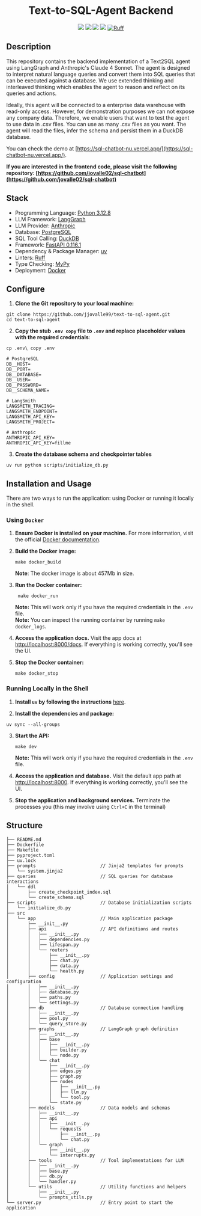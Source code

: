 <h1 align="center">Text-to-SQL-Agent Backend</h1>
<div align="center">
    <a align="center" href="https://www.python.org/downloads/release/python-3128/"><img src="https://img.shields.io/badge/python-3.12.8-red"/></a>
    <a href="https://fastapi.tiangolo.com/"><img src="https://img.shields.io/badge/FastAPI-0.116.1-009688.svg?style=flat&logo=FastAPI&logoColor=white"/></a>
    <a href="https://github.com/astral-sh/uv"><img src="https://img.shields.io/endpoint?url=https://raw.githubusercontent.com/astral-sh/uv/main/assets/badge/v0.json"/></a>
    <a href="http://mypy-lang.org/"><img src="http://www.mypy-lang.org/static/mypy_badge.svg"/></a>
    <a href="https://github.com/astral-sh/ruff"><img src="https://img.shields.io/endpoint?url=https://raw.githubusercontent.com/astral-sh/ruff/main/assets/badge/v2.json" alt="Ruff" style="max-width:100%;"></a>
</div>

## Description
This repository contains the backend implementation of a Text2SQL agent using LangGraph and Anthropic's Claude 4 Sonnet. The agent is designed to interpret natural language queries and convert them into SQL queries that can be executed against a database. We use extended thinking and interleaved thinking which enables the agent to reason and reflect on its queries and actions. 

Ideally, this agent will be connected to a enterprise data warehouse with read-only access. However, for demonstration purposes we can not expose any company data. Therefore, we enable users that want to test the agent to use data in .csv files. You can use as many .csv files as you want. The agent will read the files, infer the schema and persist them in a DuckDB database.

You can check the demo at [https://sql-chatbot-nu.vercel.app/](https://sql-chatbot-nu.vercel.app/).

**If you are interested in the frontend code, please visit the following repository: [https://github.com/jovalle02/sql-chatbot](https://github.com/jovalle02/sql-chatbot)**

## Stack
* Programming Language: [Python 3.12.8](https://www.python.org/)
* LLM Framework: [LangGraph](https://www.langchain.com/langgraph)
* LLM Provider: [Anthropic](https://www.anthropic.com/)
* Database: [PostgreSQL](https://www.postgresql.org/)
* SQL Tool Calling: [DuckDB](https://duckdb.org/)
* Framework: [FastAPI 0.116.1](https://fastapi.tiangolo.com/)
* Dependency & Package Manager: [uv](https://docs.astral.sh/uv/)
* Linters: [Ruff](https://docs.astral.sh/ruff/)
* Type Checking: [MyPy](https://mypy-lang.org/)
* Deployment: [Docker](https://www.docker.com/)

## Configure

1. **Clone the Git repository to your local machine:**
```shell
git clone https://github.com/jjovalle99/text-to-sql-agent.git
cd text-to-sql-agent
```

2. **Copy the stub `.env copy` file to `.env` and replace placeholder values with the required credentials**:
```shell
cp .env\ copy .env
```
```
# PostgreSQL
DB__HOST=
DB__PORT=
DB__DATABASE=
DB__USER=
DB__PASSWORD=
DB__SCHEMA_NAME=

# LangSmith
LANGSMITH_TRACING=
LANGSMITH_ENDPOINT=
LANGSMITH_API_KEY=
LANGSMITH_PROJECT=

# Anthropic
ANTHROPIC_API_KEY=
ANTHROPIC_API_KEY=fillme
```

3. **Create the database schema and checkpointer tables**
```shell
uv run python scripts/initialize_db.py
```

## Installation and Usage

There are two ways to run the application: using Docker or running it locally in the shell.

### Using `Docker`

1. **Ensure Docker is installed on your machine.** For more information, visit the official [Docker documentation](https://docs.docker.com/).

2. **Build the Docker image:**

   ```shell
   make docker_build
   ```
   **Note**: The docker image is about 457Mb in size.

3. **Run the Docker container:**

   ```shell
    make docker_run
    ```
    **Note:** This will work only if you have the required credentials in the `.env` file.    
    **Note:** You can inspect the running container by running `make docker_logs`.

4. **Access the application docs.** Visit the app docs at [http://localhost:8000/docs](http://localhost:8000/docs). If everything is working correctly, you'll see the UI.

5. **Stop the Docker container:**

   ```shell
   make docker_stop
   ```

### Running Locally in the Shell

1. **Install `uv` by following the instructions** [here](https://docs.astral.sh/uv/getting-started/installation/).

2. **Install the dependencies and package:**

```shell
uv sync --all-groups
```
3. **Start the API:**

   ```shell
   make dev
   ```
    **Note:** This will work only if you have the required credentials in the `.env` file.

4. **Access the application and database.** Visit the default app path at [http://localhost:8000](http://localhost:8000). If everything is working correctly, you'll see the UI.

6. **Stop the application and background services.** Terminate the processes you (this may involve using `Ctrl+C` in the terminal)
    
## Structure
```shell
├── README.md
├── Dockerfile
├── Makefile
├── pyproject.toml
├── uv.lock
├── prompts                        // Jinja2 templates for prompts
│   └── system.jinja2
├── queries                        // SQL queries for database interactions
│   └── ddl
│       ├── create_checkpoint_index.sql
│       └── create_schema.sql
├── scripts                        // Database initialization scripts
│   └── initialize_db.py
├── src
│   └── app                        // Main application package
│       ├── __init__.py
│       ├── api                    // API definitions and routes
│       │   ├── __init__.py
│       │   ├── dependencies.py
│       │   ├── lifespan.py
│       │   └── routers
│       │       ├── __init__.py
│       │       ├── chat.py
│       │       ├── data.py
│       │       └── health.py
│       ├── config                 // Application settings and configuration
│       │   ├── __init__.py
│       │   ├── database.py
│       │   ├── paths.py
│       │   └── settings.py
│       ├── db                     // Database connection handling
│       │   ├── __init__.py
│       │   ├── pool.py
│       │   └── query_store.py
│       ├── graphs                 // LangGraph graph definition
│       │   ├── __init__.py
│       │   ├── base
│       │   │   ├── __init__.py
│       │   │   ├── builder.py
│       │   │   └── node.py
│       │   └── chat
│       │       ├── __init__.py
│       │       ├── edges.py
│       │       ├── graph.py
│       │       ├── nodes
│       │       │   ├── __init__.py
│       │       │   ├── llm.py
│       │       │   └── tool.py
│       │       └── state.py
│       ├── models                 // Data models and schemas
│       │   ├── __init__.py
│       │   ├── api
│       │   │   ├── __init__.py
│       │   │   └── requests
│       │   │       ├── __init__.py
│       │   │       └── chat.py
│       │   └── graph
│       │       ├── __init__.py
│       │       └── interrupts.py
│       ├── tools                  // Tool implementations for LLM
│       │   ├── __init__.py
│       │   ├── base.py
│       │   ├── db.py
│       │   └── handler.py
│       └── utils                  // Utility functions and helpers
│           ├── __init__.py
│           └── prompts_utils.py
└── server.py                      // Entry point to start the application
```